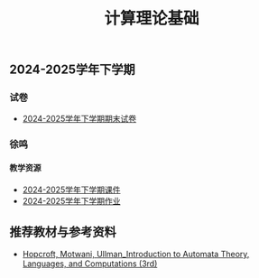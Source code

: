 ﻿---
title: 计算理论基础
description: "课程代码: SE3436"
---

## 2024-2025学年下学期

### 试卷

- [2024-2025学年下学期期末试卷](./2024-2025学年下学期期末)

### 徐鸣

#### 教学资源

- [2024-2025学年下学期课件](https://drive.vanillaaaa.org/SharedCourses/软件工程学院/计算理论基础/2024-2025学年下学期/课件)
- [2024-2025学年下学期作业](https://drive.vanillaaaa.org/SharedCourses/软件工程学院/计算理论基础/2024-2025学年下学期/作业)

## 推荐教材与参考资料

- [Hopcroft, Motwani, Ullman_Introduction to Automata Theory, Languages, and Computations (3rd)](https://drive.vanillaaaa.org/d/SharedCourses/%E8%BD%AF%E4%BB%B6%E5%B7%A5%E7%A8%8B%E5%AD%A6%E9%99%A2/%E8%AE%A1%E7%AE%97%E7%90%86%E8%AE%BA%E5%9F%BA%E7%A1%80/Hopcroft%2C%20Motwani%2C%20Ullman_Introduction%20to%20Automata%20Theory%2C%20Languages%2C%20and%20Computations%20(3rd).pdf?sign=RLDrOgi0VxawUe9Wj_l_JLQhR7xQr7e7hkte6B-_NAc=:0)
